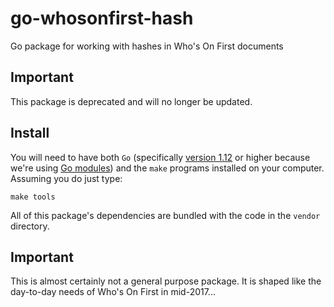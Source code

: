 # go-whosonfirst-hash

Go package for working with hashes in Who's On First documents

## Important

This package is deprecated and will no longer be updated.

## Install

You will need to have both `Go` (specifically [version 1.12](https://golang.org/dl/) or higher because we're using [Go modules](https://github.com/golang/go/wiki/Modules)) and the `make` programs installed on your computer. Assuming you do just type:

```
make tools
```

All of this package's dependencies are bundled with the code in the `vendor` directory.

## Important

This is almost certainly not a general purpose package. It is shaped like the day-to-day needs of Who's On First in mid-2017...
